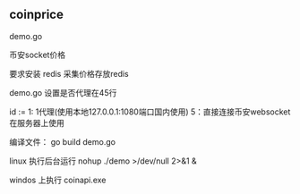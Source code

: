 ## coinprice

demo.go

币安socket价格

要求安装 redis 采集价格存放redis

demo.go 设置是否代理在45行

id := 1: 1代理(使用本地127.0.0.1:1080端口国内使用) 5：直接连接币安websocket在服务器上使用

编译文件： go build demo.go

linux 执行后台运行 nohup ./demo >/dev/null 2>&1 &

windos 上执行 coinapi.exe